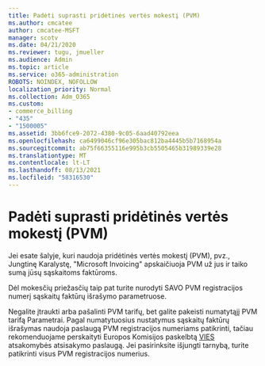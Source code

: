 ```yaml
---
title: Padėti suprasti pridėtinės vertės mokestį (PVM)
ms.author: cmcatee
author: cmcatee-MSFT
manager: scotv
ms.date: 04/21/2020
ms.reviewer: tugu, jmueller
ms.audience: Admin
ms.topic: article
ms.service: o365-administration
ROBOTS: NOINDEX, NOFOLLOW
localization_priority: Normal
ms.collection: Adm_O365
ms.custom:
- commerce_billing
- "435"
- "1500005"
ms.assetid: 3bb6fce9-2072-4380-9c05-6aad40792eea
ms.openlocfilehash: ca6499046cf96e305bac812ba4445b5b7168954a
ms.sourcegitcommit: ab75f66355116e995b3cb5505465b31989339e28
ms.translationtype: MT
ms.contentlocale: lt-LT
ms.lasthandoff: 08/13/2021
ms.locfileid: "58316530"
---
```

# <a name="help-understanding-value-added-tax-vat"></a>Padėti suprasti pridėtinės vertės mokestį (PVM)

Jei esate šalyje, kuri naudoja pridėtinės vertės mokestį (PVM), pvz., Jungtinę Karalystę, "Microsoft Invoicing" apskaičiuoja PVM už jus ir taiko sumą jūsų sąskaitoms faktūroms.
  
Dėl mokesčių priežasčių taip pat turite nurodyti SAVO PVM registracijos numerį sąskaitų faktūrų išrašymo parametruose.
  
Negalite įtraukti arba pašalinti PVM tarifų, bet galite pakeisti numatytąjį PVM tarifą Parametrai. Pagal numatytuosius nustatymus sąskaitų faktūrų išrašymas naudoja paslaugą PVM registracijos numeriams patikrinti, tačiau rekomenduojame perskaityti Europos Komisijos paskelbtą [VIES](https://go.microsoft.com/fwlink/?LinkID=841741) atsakomybės atsisakymo paslaugą. Jei pasirinksite išjungti tarnybą, turite patikrinti visus PVM registracijos numerius.
